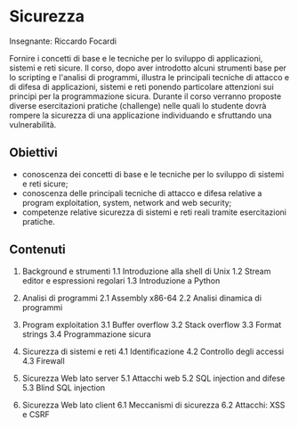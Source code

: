 # Sicurezza

Insegnante: Riccardo Focardi

Fornire i concetti di base e le tecniche per lo sviluppo di applicazioni, sistemi e reti sicure. Il corso, dopo aver introdotto alcuni strumenti base per lo scripting e l'analisi di programmi, illustra le principali tecniche di attacco e di difesa di applicazioni, sistemi e reti ponendo particolare attenzioni sui principi per la programmazione sicura. Durante il corso verranno proposte diverse esercitazioni pratiche (challenge) nelle quali lo studente dovrà rompere la sicurezza di una applicazione individuando e sfruttando una vulnerabilità.

## Obiettivi

- conoscenza dei concetti di base e le tecniche per lo sviluppo di sistemi e reti sicure;
- conoscenza delle principali tecniche di attacco e difesa relative a program exploitation, system, network and web security;
- competenze relative sicurezza di sistemi e reti reali tramite esercitazioni pratiche.

## Contenuti

1. Background e strumenti
    1.1 Introduzione alla shell di Unix
    1.2 Stream editor e espressioni regolari
    1.3 Introduzione a Python

2. Analisi di programmi
    2.1 Assembly x86-64
    2.2 Analisi dinamica di programmi

3. Program exploitation
    3.1 Buffer overflow
    3.2 Stack overflow
    3.3 Format strings
    3.4 Programmazione sicura

4. Sicurezza di sistemi e reti
    4.1 Identificazione
    4.2 Controllo degli accessi
    4.3 Firewall

5. Sicurezza Web lato server
    5.1 Attacchi web
    5.2 SQL injection and difese
    5.3 Blind SQL injection

6. Sicurezza Web lato client
    6.1 Meccanismi di sicurezza
    6.2 Attacchi: XSS e CSRF